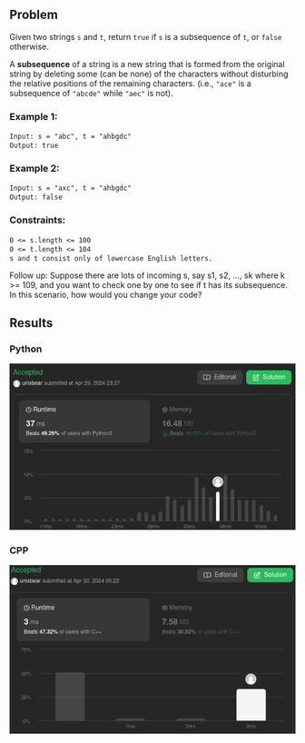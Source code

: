 ## Problem

Given two strings `s` and `t`, return `true` if `s` is a subsequence of `t`, or `false` otherwise.

A **subsequence** of a string is a new string that is formed from the original string by deleting some (can be none) of the characters without disturbing the relative positions of the remaining characters. (i.e., `"ace"` is a subsequence of `"abcde"` while `"aec"` is not).

### Example 1:

    Input: s = "abc", t = "ahbgdc"
    Output: true

### Example 2:

    Input: s = "axc", t = "ahbgdc"
    Output: false

### Constraints:

    0 <= s.length <= 100
    0 <= t.length <= 104
    s and t consist only of lowercase English letters.

Follow up: Suppose there are lots of incoming s, say s1, s2, ..., sk where k >= 109, and you want to check one by one to see if t has its subsequence. In this scenario, how would you change your code?

## Results

### Python
![not bad](image.png)

### CPP
![not good](image-1.png)
